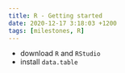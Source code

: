 ```yaml
---
title: R - Getting started
date: 2020-12-17 3:18:03 +1200
tags: [milestones, R]
---
```


- download `R` and `RStudio`
- install `data.table`
